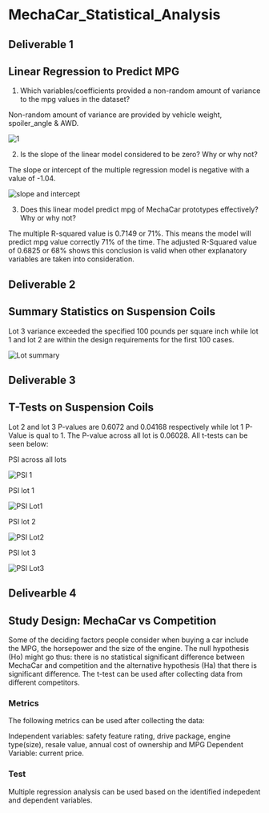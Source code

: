 # MechaCar_Statistical_Analysis

## Deliverable 1

## Linear Regression to Predict MPG

1. Which variables/coefficients provided a non-random amount of variance to the mpg values in the dataset?

Non-random amount of variance are provided by vehicle weight, spoiler_angle & AWD.

![1](https://user-images.githubusercontent.com/91093413/149689090-e48ba0ad-cca9-4ae7-9856-53acd7243d12.png)


2. Is the slope of the linear model considered to be zero? Why or why not?

The slope or intercept of the multiple regression model is negative with a value of -1.04.

![slope and intercept](https://user-images.githubusercontent.com/91093413/149689112-971d06d6-1588-4246-b3c6-a0e07bcee898.png)


3. Does this linear model predict mpg of MechaCar prototypes effectively? Why or why not?

The multiple R-squared value is 0.7149 or 71%. This means the model will predict mpg value correctly 71% of the time. The adjusted R-Squared value of 0.6825 or 68% shows this conclusion is valid when other explanatory variables are taken into consideration.

## Deliverable 2

## Summary Statistics on Suspension Coils

Lot 3 variance exceeded the specified 100 pounds per square inch while lot 1 and lot 2 are within the design requirements for the first 100 cases.

![Lot summary](https://user-images.githubusercontent.com/91093413/149689705-de7312b1-2014-4916-85e2-f3cb47a5b8b9.png)


## Deliverable 3

## T-Tests on Suspension Coils

Lot 2 and lot 3 P-values are 0.6072 and 0.04168 respectively while lot 1 P-Value is qual to 1. The P-value across all lot is 0.06028. All t-tests can be seen below:

PSI across all lots

![PSI 1](https://user-images.githubusercontent.com/91093413/149686889-ed219da0-b927-4765-8dc9-e33f8f3c0fe5.png)


PSI lot 1

![PSI Lot1](https://user-images.githubusercontent.com/91093413/149686920-8c437a15-00a8-4604-a07b-350c01d82f3a.png)


PSI lot 2

![PSI Lot2](https://user-images.githubusercontent.com/91093413/149686976-28a9a1f2-39f7-4729-a1f9-c64feb66bc8a.png)


PSI lot 3

![PSI Lot3](https://user-images.githubusercontent.com/91093413/149686999-9f4fbb23-1e39-486c-9319-4148ee2144a9.png)


## Delivearble 4

## Study Design: MechaCar vs Competition

Some of the deciding factors people consider when buying a car include the MPG, the horsepower and the size of the engine. The null hypothesis (Ho) might go thus: there is no statistical significant difference between MechaCar and competition and the alternative hypothesis (Ha) that there is significant difference. The t-test can be used after collecting data from different competitors.

### Metrics

The following metrics can be used after collecting the data:

Independent variables: safety feature rating, drive package, engine type(size), resale value, annual cost of ownership and MPG
Dependent Variable: current price.

### Test

Multiple regression analysis can be used based on the identified indepedent and dependent variables.


